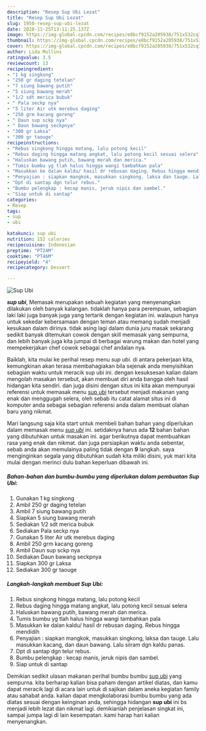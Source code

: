 ```yaml
---
description: "Resep Sup Ubi Lezat"
title: "Resep Sup Ubi Lezat"
slug: 1950-resep-sup-ubi-lezat
date: 2020-11-25T13:11:25.137Z
image: https://img-global.cpcdn.com/recipes/e8bcf9152a205938/751x532cq70/sup-ubi-foto-resep-utama.jpg
thumbnail: https://img-global.cpcdn.com/recipes/e8bcf9152a205938/751x532cq70/sup-ubi-foto-resep-utama.jpg
cover: https://img-global.cpcdn.com/recipes/e8bcf9152a205938/751x532cq70/sup-ubi-foto-resep-utama.jpg
author: Lida Mullins
ratingvalue: 3.5
reviewcount: 13
recipeingredient:
- "1 kg singkong"
- "250 gr daging tetelan"
- "7 siung bawang putih"
- "5 siung bawang merah"
- "1/2 sdt merica bubuk"
- " Pala seckp nya"
- "5 liter Air utk merebus daging"
- "250 grm kacang goreng"
- " Daun sup sckp nya"
- " Daun bawang seckpnya"
- "300 gr Laksa"
- "300 gr taouge"
recipeinstructions:
- "Rebus singkong hingga matang, lalu potong kecil"
- "Rebus daging hingga matang angkat, lalu potong kecil sesuai selera"
- "Haluskan bawang putih, bawang merah dan merica."
- "Tumis bumbu yg tlah halus hingga wangi tambahkan pala"
- "Masukkan ke dalan kaldu/ hasil dr rebusan daging. Rebus hingga mendidih"
- "Penyajian : siapkan mangkok, masukkan singkong, laksa dan tauge. Lalu masukkan kacang, dan daun bawang. Lalu siiram dgn kaldu panas."
- "Dpt di santap dgn telur rebus."
- "Bumbu pelengkap : kecap manis, jeruk nipis dan sambel."
- "Siap untuk di santap"
categories:
- Resep
tags:
- sup
- ubi

katakunci: sup ubi 
nutrition: 152 calories
recipecuisine: Indonesian
preptime: "PT24M"
cooktime: "PT46M"
recipeyield: "4"
recipecategory: Dessert

---
```



![Sup Ubi](https://img-global.cpcdn.com/recipes/e8bcf9152a205938/751x532cq70/sup-ubi-foto-resep-utama.jpg)

<b><i>sup ubi</i></b>, Memasak merupakan sebuah kegiatan yang menyenangkan dilakukan oleh banyak kalangan. tidaklah hanya para perempuan, sebagian laki laki juga banyak juga yang tertarik dengan kegiatan ini. walaupun hanya untuk sekedar kebersamaan dengan teman atau memang sudah menjadi kesukaan dalam dirinya. tidak asing lagi dalam dunia juru masak sekarang sedikit banyak ditemukan cowok dengan skill memasak yang sempurna, dan lebih banyak juga kita jumpai di berbagai warung makan dan hotel yang mempekerjakan chef cowok sebagai chef andalan nya.



Baiklah, kita mulai ke perihal resep menu <i>sup ubi</i>. di antara pekerjaan kita, kemungkinan akan terasa membahagiakan bila sejenak anda menyisihkan sebagian waktu untuk meracik sup ubi ini. dengan kesuksesan kalian dalam mengolah masakan tersebut, akan membuat diri anda bangga oleh hasil hidangan kita sendiri. dan juga disini dengan situs ini kita akan mempunyai referensi untuk memasak menu <u>sup ubi</u> tersebut menjadi makanan yang enak dan menggugah selera, oleh sebab itu catat alamat situs ini di komputer anda sebagai sebagian referensi anda dalam membuat olahan baru yang nikmat.


Mari langsung saja kita start untuk membeli bahan bahan yang diperlukan dalam memasak menu <u><i>sup ubi</i></u> ini. setidaknya harus ada <b>12</b> bahan bahan yang dibutuhkan untuk masakan ini. agar berikutnya dapat membuahkan rasa yang enak dan nikmat. dan juga persiapkan waktu anda sebentar, sebab anda akan memulainya paling tidak dengan <b>9</b> langkah. saya menginginkan segala yang dibutuhkan sudah kita miliki disini, yuk mari kita mulai dengan merinci dulu bahan keperluan dibawah ini.

<!--inarticleads1-->

##### Bahan-bahan dan bumbu-bumbu yang diperlukan dalam pembuatan Sup Ubi:

1. Gunakan 1 kg singkong
1. Ambil 250 gr daging tetelan
1. Ambil 7 siung bawang putih
1. Siapkan 5 siung bawang merah
1. Sediakan 1/2 sdt merica bubuk
1. Sediakan  Pala seckp nya
1. Gunakan 5 liter Air utk merebus daging
1. Ambil 250 grm kacang goreng
1. Ambil  Daun sup sckp nya
1. Sediakan  Daun bawang seckpnya
1. Siapkan 300 gr Laksa
1. Sediakan 300 gr taouge




<!--inarticleads2-->

##### Langkah-langkah membuat Sup Ubi:

1. Rebus singkong hingga matang, lalu potong kecil
1. Rebus daging hingga matang angkat, lalu potong kecil sesuai selera
1. Haluskan bawang putih, bawang merah dan merica.
1. Tumis bumbu yg tlah halus hingga wangi tambahkan pala
1. Masukkan ke dalan kaldu/ hasil dr rebusan daging. Rebus hingga mendidih
1. Penyajian : siapkan mangkok, masukkan singkong, laksa dan tauge. Lalu masukkan kacang, dan daun bawang. Lalu siiram dgn kaldu panas.
1. Dpt di santap dgn telur rebus.
1. Bumbu pelengkap : kecap manis, jeruk nipis dan sambel.
1. Siap untuk di santap




Demikian sedikit ulasan makanan perihal bumbu bumbu <u>sup ubi</u> yang sempurna. kita berharap kalian bisa paham dengan artikel diatas, dan kamu dapat meracik lagi di acara lain untuk di sajikan dalam aneka kegiatan family atau sahabat anda. kalian dapat mengkolaborasi bumbu bumbu yang ada diatas sesuai dengan keinginan anda, sehingga hidangan <b>sup ubi</b> ini bs menjadi lebih lezat dan nikmat lagi. demikianlah penjelasan singkat ini, sampai jumpa lagi di lain kesempatan. kami harap hari kalian menyenangkan.
